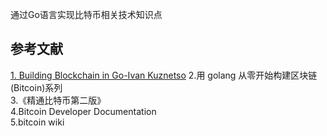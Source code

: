 通过Go语言实现比特币相关技术知识点  

参考文献
---
[1. Building Blockchain in Go-Ivan Kuznetso](https://jeiwan.net/)
2.用 golang 从零开始构建区块链(Bitcoin)系列  
3.《精通比特币第二版》  
4.Bitcoin Developer Documentation  
5.bitcoin wiki  
